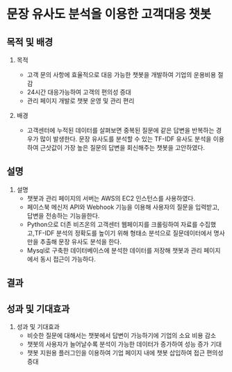 # 문장 유사도 분석을 이용한 고객대응 챗봇
## 목적 및 배경
1. 목적
	 - 고객 문의 사항에 효율적으로 대응 가능한 챗봇을 개발하여 기업의 운용비용 절감
	 - 24시간 대응가능하여 고객의 편의성 증대
	 - 관리 페이지 개발로 챗봇 운영 및 관리 편리

2. 배경
	- 고객센터에 누적된 데이터를 살펴보면 중복된 질문에 같은 답변을 반복하는 경우가 많이 발생한다. 문장 유사도를 분석할 수 있는 TF-IDF 유사도 분석을 이용하여 근삿값이 가장 높은 질문의 답변을 회신해주는 챗봇을 고안하였다.

## 설명
1. 설명
	- 챗봇과 관리 페이지의 서버는 AWS의 EC2 인스턴스를 사용하였다.
	- 페이스북 메신저 API와 Webhook 기능을 이용해 사용자의 질문을 입력받고, 답변을 전송하는 기능을한다.
	- Python으로 더존 비즈온의 고객센터 웹페이지를 크롤링하여 자료를 수집했고,TF-IDF 분석의 정확도를 높이기 위해 형태소 분석으로 질문데이터에서 명사만을 추출해 문장 유사도 분석을 한다.
	- Mysql로 구축한 데이터베이스에 분석한 데이터를 저장해 챗봇과 관리 페이지에서 동시 접근이 가능하다.

## 결과


## 성과 및 기대효과
1. 성과 및 기대효과
	- 비슷한 질문에 대해서는 챗봇에서 답변이 가능하기에 기업의 소요 비용 감소
 	- 챗봇의 사용자가 늘어날수록 분석이 가능한 데이터가 증가하여 성능 증가 기대
 	- 챗봇 지원용 플러그인을 이용하여 기업 페이지 내에 챗봇 삽입하여 접근 편의성 증대
